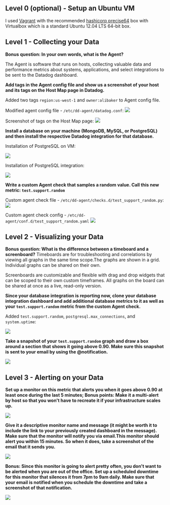## Level 0 (optional) - Setup an Ubuntu VM

I used [Vagrant](https://www.vagrantup.com/intro/index.html) with the recommended [hashicorp precise64](https://atlas.hashicorp.com/hashicorp/boxes/precise64) box with Virtualbox which is a standard Ubuntu 12.04 LTS 64-bit box.

## Level 1 - Collecting your Data

**Bonus question: In your own words, what is the Agent?**

The Agent is software that runs on hosts, collecting valuable data and performance metrics about systems, applications, and select integrations to be sent to the Datadog dashboard. 

**Add tags in the Agent config file and show us a screenshot of your host and its tags on the Host Map page in Datadog.**

Added two tags `region:us-west-1` and `owner:alibaker` to Agent config file.

Modified agent config file - `/etc/dd-agent/datadog.conf`:
<img src='http://imgur.com/vW6yIVY'>

Screenshot of tags on the Host Map page:
<img src='http://imgur.com/qXpur1S'>

**Install a database on your machine (MongoDB, MySQL, or PostgreSQL) and then install the respective Datadog integration for that database.**

Installation of PostgreSQL on VM:

<img src='http://imgur.com/tRpfPbw'>

Installation of PostgreSQL integration:

<img src='http://imgur.com/m2kxOV7'>

**Write a custom Agent check that samples a random value. Call this new metric: `test.support.random`**

Custom agent check file - `/etc/dd-agent/checks.d/test_support_random.py`:
<img src='http://imgur.com/3DiYAac'>

Custom agent check config - `/etc/dd-agent/conf.d/test_support_random.yaml`
<img src ='http://imgur.com/b2lTBIB'>

## Level 2 - Visualizing your Data

**Bonus question: What is the difference between a timeboard and a screenboard?**
Timeboards are for troubleshooting and correlations by viewing all graphs in the same time scope.The graphs are shown in a grid. Individual graphs can be shared on their own.

Screenboards are customizable and flexible with drag and drop widgets that can be scoped to their own custom timeframes. All graphs on the board can be shared  at once as a live, read-only version.

**Since your database integration is reporting now, clone your database integration dashboard and add additional database metrics to it as well as your `test.support.random` metric from the custom Agent check.**

Added `test.support.random`, `postgresql.max_connections`, and `system.uptime`:

<img src ='http://imgur.com/pkraiPS'>

**Take a snapshot of your `test.support.random` graph and draw a box around a section that shows it going above 0.90. Make sure this snapshot is sent to your email by using the @notification.**

<img src ='http://imgur.com/wFK3h69'>

## Level 3 - Alerting on your Data

**Set up a monitor on this metric that alerts you when it goes above 0.90 at least once during the last 5 minutes; Bonus points:  Make it a multi-alert by host so that you won't have to recreate it if your infrastructure scales up.**

<img src='http://imgur.com/0SQJTdU'>

**Give it a descriptive monitor name and message (it might be worth it to include the link to your previously created dashboard in the message).  Make sure that the monitor will notify you via email.This monitor should alert you within 15 minutes. So when it does, take a screenshot of the email that it sends you.**

<img src ='http://imgur.com/IhZwMif'>

**Bonus: Since this monitor is going to alert pretty often, you don't want to be alerted when you are out of the office. Set up a scheduled downtime for this monitor that silences it from 7pm to 9am daily. Make sure that your email is notified when you schedule the downtime and take a screenshot of that notification.**

<img src ='http://imgur.com/5DnZkYl'>